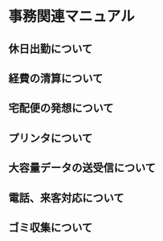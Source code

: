 # 事務関連マニュアル
## 休日出勤について
## 経費の清算について
## 宅配便の発想について
## プリンタについて
## 大容量データの送受信について
## 電話、来客対応について
## ゴミ収集について